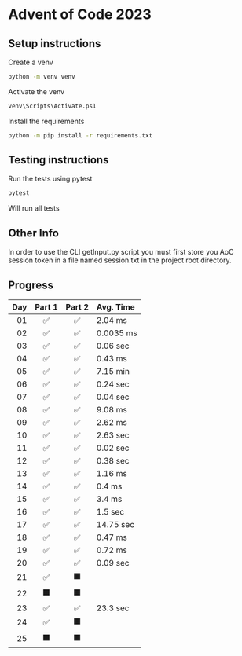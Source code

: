 # Advent of Code 2023

## Setup instructions
Create a venv
```cmd
python -m venv venv
```
Activate the venv
```cmd
venv\Scripts\Activate.ps1
```
Install the requirements
```cmd
python -m pip install -r requirements.txt
```

## Testing instructions
Run the tests using pytest
```cmd
pytest
```
Will run all tests

## Other Info
In order to use the CLI getInput.py script you must first store you AoC session token in a file named session.txt in the project root directory.

## Progress

|Day|Part 1|Part 2| Avg. Time   |
|--:|:----:|:----:|:------------|
| 01|  ✅  |  ✅  |2.04 ms     |
| 02|  ✅  |  ✅  |0.0035 ms   |
| 03|  ✅  |  ✅  |0.06 sec    |
| 04|  ✅  |  ✅  |0.43 ms     |
| 05|  ✅  |  ✅  |7.15 min    |
| 06|  ✅  |  ✅  |0.24 sec    |
| 07|  ✅  |  ✅  |0.04 sec    |
| 08|  ✅  |  ✅  |9.08 ms     |
| 09|  ✅  |  ✅  |2.62 ms     |
| 10|  ✅  |  ✅  |2.63 sec    |
| 11|  ✅  |  ✅  |0.02 sec    |
| 12|  ✅  |  ✅  |0.38 sec    |
| 13|  ✅  |  ✅  |1.16 ms     |
| 14|  ✅  |  ✅  |0.4 ms      |
| 15|  ✅  |  ✅  |3.4 ms      |
| 16|  ✅  |  ✅  |1.5 sec     |
| 17|  ✅  |  ✅  |14.75 sec   |
| 18|  ✅  |  ✅  |0.47 ms     |
| 19|  ✅  |  ✅  |0.72 ms     |
| 20|  ✅  |  ✅  |0.09 sec    |
| 21|  ✅  |  ⬛  |            |
| 22|  ⬛  |  ⬛  |            |
| 23|  ✅  |  ✅  |23.3 sec    |
| 24|  ✅  |  ⬛  |            |
| 25|  ⬛  |  ⬛  |            |
